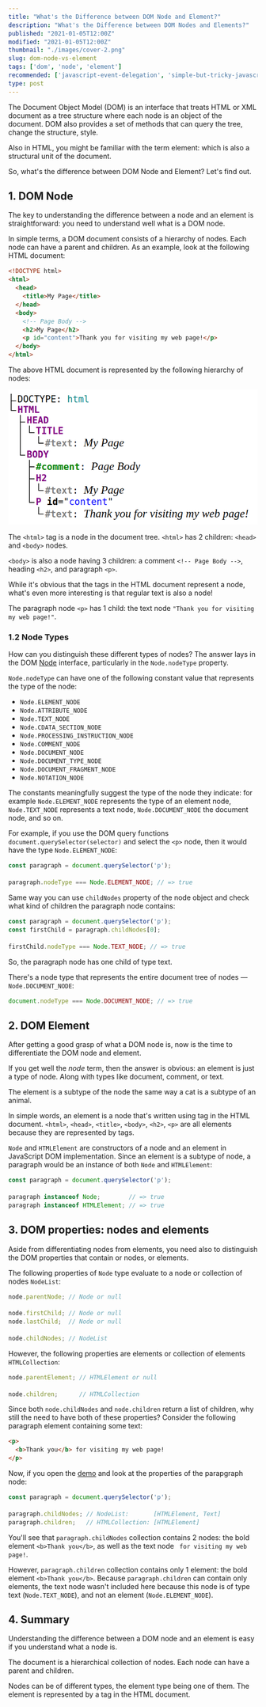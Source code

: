 ```yaml
---
title: "What's the Difference between DOM Node and Element?"
description: "What's the Difference between DOM Nodes and Elements?"
published: "2021-01-05T12:00Z"
modified: "2021-01-05T12:00Z"
thumbnail: "./images/cover-2.png"
slug: dom-node-vs-element
tags: ['dom', 'node', 'element']
recommended: ['javascript-event-delegation', 'simple-but-tricky-javascript-interview-questions']
type: post
---
```


The Document Object Model (DOM) is an interface that treats HTML or XML document as a tree structure where each node is an object of the document. DOM also provides a set of methods that can query the tree, change the structure, style.  

Also in HTML, you might be familiar with the term element: which is also a structural unit of the document.  

So, what's the difference between DOM Node and Element? Let's find out.  

## 1. DOM Node

The key to understanding the difference between a node and an element is straightforward: you need to understand well what is a DOM node. 

In simple terms, a DOM document consists of a hierarchy of nodes. Each node can have a parent and children. As an example, look at the following HTML document:

```html
<!DOCTYPE html>
<html>
  <head>
    <title>My Page</title>
  </head>
  <body>
    <!-- Page Body -->
    <h2>My Page</h2>
    <p id="content">Thank you for visiting my web page!</p>
  </body>
</html>
```

The above HTML document is represented by the following hierarchy of nodes:

![Hierarchy of DOM Nodes](./images/dom-nodes.png)

The `<html>` tag is a node in the document tree. `<html>` has 2 children: `<head>` and `<body>` nodes.  

`<body>` is also a node having 3 children: a comment `<!-- Page Body -->`, heading `<h2>`, and paragraph `<p>`.    

While it's obvious that the tags in the HTML document represent a node, what's even more interesting is that regular text is also a node!

The paragraph node `<p>` has 1 child: the text node `"Thank you for visiting my web page!"`.  

### 1.2 Node Types

How can you distinguish these different types of nodes? The answer lays in the DOM [Node](https://developer.mozilla.org/en-US/docs/Web/API/Node) interface, particularly in the `Node.nodeType` property.  

`Node.nodeType` can have one of the following constant value that represents the type of the node:

* `Node.ELEMENT_NODE`
* `Node.ATTRIBUTE_NODE`
* `Node.TEXT_NODE`
* `Node.CDATA_SECTION_NODE`
* `Node.PROCESSING_INSTRUCTION_NODE`
* `Node.COMMENT_NODE`
* `Node.DOCUMENT_NODE`
* `Node.DOCUMENT_TYPE_NODE`
* `Node.DOCUMENT_FRAGMENT_NODE`
* `Node.NOTATION_NODE`

The constants meaningfully suggest the type of the node they indicate: for example `Node.ELEMENT_NODE` represents the type of an element node, ``Node.TEXT_NODE`` represents a text node, `Node.DOCUMENT_NODE` the document node, and so on.  

For example, if you use the DOM query functions `document.querySelector(selector)` and select the `<p>` node, then it would have the type `Node.ELEMENT_NODE`:

```javascript
const paragraph = document.querySelector('p');

paragraph.nodeType === Node.ELEMENT_NODE; // => true
```

Same way you can use `childNodes` property of the node object and check what kind of children the paragraph node contains:   

```javascript
const paragraph = document.querySelector('p');
const firstChild = paragraph.childNodes[0];

firstChild.nodeType === Node.TEXT_NODE; // => true
```

So, the paragraph node has one child of type text.  

There's a node type that represents the entire document tree of nodes &mdash; `Node.DOCUMENT_NODE`:

```javascript
document.nodeType === Node.DOCUMENT_NODE; // => true
```

## 2. DOM Element

After getting a good grasp of what a DOM node is, now is the time to differentiate the DOM node and element. 

If you get well the *node* term, then the answer is obvious: an element is just a type of node. Along with types like document, comment, or text.  

The element is a subtype of the node the same way a cat is a subtype of an animal.  

In simple words, an element is a node that's written using tag in the HTML document. `<html>`, `<head>`, `<title>`, `<body>`, `<h2>`, `<p>` are all elements because they are represented by tags.  

`Node` and `HTMLElement` are constructors of a node and an element in JavaScript DOM implementation. Since an element is a subtype of node, a paragraph would be an instance of both `Node` and `HTMLElement`:

```javascript
const paragraph = document.querySelector('p');

paragraph instanceof Node;        // => true
paragraph instanceof HTMLElement; // => true
```

## 3. DOM properties: nodes and elements

Aside from differentiating nodes from elements, you need also to distinguish the DOM properties that contain or nodes, or elements.  

The following properties of `Node` type evaluate to a node or collection of nodes `NodeList`:

```javascript
node.parentNode; // Node or null

node.firstChild; // Node or null
node.lastChild;  // Node or null

node.childNodes; // NodeList
```

However, the following properties are elements or collection of elements `HTMLCollection`:

```javascript
node.parentElement; // HTMLElement or null

node.children;      // HTMLCollection
```

Since both `node.childNodes` and `node.children` return a list of children, why still the need to have both of these properties? Consider the following paragraph element containing some text:

```html
<p>
  <b>Thank you</b> for visiting my web page!
</p>
```

Now, if you open the [demo](https://jsitor.com/3mPwoSVbYh) and look at the properties of the parapgraph node:

```javascript
const paragraph = document.querySelector('p');

paragraph.childNodes; // NodeList:       [HTMLElement, Text]
paragraph.children;   // HTMLCollection: [HTMLElement]
```

You'll see that `paragraph.childNodes` collection contains 2 nodes: the bold element `<b>Thank you</b>`, as well as the text node ` for visiting my web page!`.  

However, `paragraph.children` collection contains only 1 element: the bold element `<b>Thank you</b>`. Because `paragraph.children` can contain only elements, the text node wasn't included here because this node is of type text (`Node.TEXT_NODE`), and not an element (`Node.ELEMENT_NODE`).  

## 4. Summary

Understanding the difference between a DOM node and an element is easy if you understand what a node is.  

The document is a hierarchical collection of nodes. Each node can have a parent and children.  

Nodes can be of different types, the element type being one of them. The element is represented by a tag in the HTML document.  